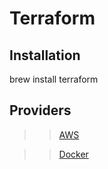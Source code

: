# Terraform

## Installation

brew install terraform

## Providers

>> [AWS](https://www.terraform.io/docs/providers/aws/index.html)

>> [Docker](https://www.terraform.io/docs/providers/docker/index.html)
